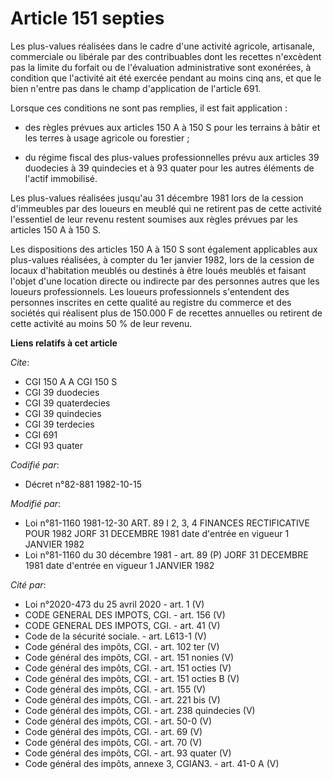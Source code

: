 # Article 151 septies

Les plus-values réalisées dans le cadre d'une activité agricole, artisanale, commerciale ou libérale par des contribuables
dont les recettes n'excèdent pas la limite du forfait ou de l'évaluation administrative sont exonérées, à condition que
l'activité ait été exercée pendant au moins cinq ans, et que le bien n'entre pas dans le champ d'application de l'article
691.

Lorsque ces conditions ne sont pas remplies, il est fait application :

- des règles prévues aux articles 150 A à 150 S pour les terrains à bâtir et les terres à usage agricole ou forestier ;

- du régime fiscal des plus-values professionnelles prévu aux articles 39 duodecies à 39 quindecies et à 93 quater pour les
autres éléments de l'actif immobilisé.

Les plus-values réalisées jusqu'au 31 décembre 1981 lors de la cession d'immeubles par des loueurs en meublé qui ne retirent
pas de cette activité l'essentiel de leur revenu restent soumises aux règles prévues par les articles 150 A à 150 S.

Les dispositions des articles 150 A à 150 S sont également applicables aux plus-values réalisées, à compter du 1er janvier
1982, lors de la cession de locaux d'habitation meublés ou destinés à être loués meublés et faisant l'objet d'une location
directe ou indirecte par des personnes autres que les loueurs professionnels. Les loueurs professionnels s'entendent des
personnes inscrites en cette qualité au registre du commerce et des sociétés qui réalisent plus de 150.000 F de recettes
annuelles ou retirent de cette activité au moins 50 % de leur revenu.

**Liens relatifs à cet article**

_Cite_:

  - CGI 150 A A CGI 150 S
  - CGI 39 duodecies
  - CGI 39 quaterdecies
  - CGI 39 quindecies
  - CGI 39 terdecies
  - CGI 691
  - CGI 93 quater

_Codifié par_:

  - Décret n°82-881 1982-10-15

_Modifié par_:

  - Loi n°81-1160 1981-12-30 ART. 89 I 2, 3, 4 FINANCES RECTIFICATIVE POUR 1982 JORF 31 DECEMBRE 1981 date d'entrée en vigueur 1 JANVIER 1982
  - Loi n°81-1160 du 30 décembre 1981 - art. 89 (P) JORF 31 DECEMBRE 1981 date d'entrée en vigueur 1 JANVIER 1982

_Cité par_:

  - Loi n°2020-473 du 25 avril 2020 - art. 1 (V)
  - CODE GENERAL DES IMPOTS, CGI. - art. 156 (V)
  - CODE GENERAL DES IMPOTS, CGI. - art. 41 (V)
  - Code de la sécurité sociale. - art. L613-1 (V)
  - Code général des impôts, CGI. - art. 102 ter (V)
  - Code général des impôts, CGI. - art. 151 nonies (V)
  - Code général des impôts, CGI. - art. 151 octies (V)
  - Code général des impôts, CGI. - art. 151 octies B (V)
  - Code général des impôts, CGI. - art. 155 (V)
  - Code général des impôts, CGI. - art. 221 bis (V)
  - Code général des impôts, CGI. - art. 238 quindecies (V)
  - Code général des impôts, CGI. - art. 50-0 (V)
  - Code général des impôts, CGI. - art. 69 (V)
  - Code général des impôts, CGI. - art. 70 (V)
  - Code général des impôts, CGI. - art. 93 quater (V)
  - Code général des impôts, annexe 3, CGIAN3. - art. 41-0 A (V)
